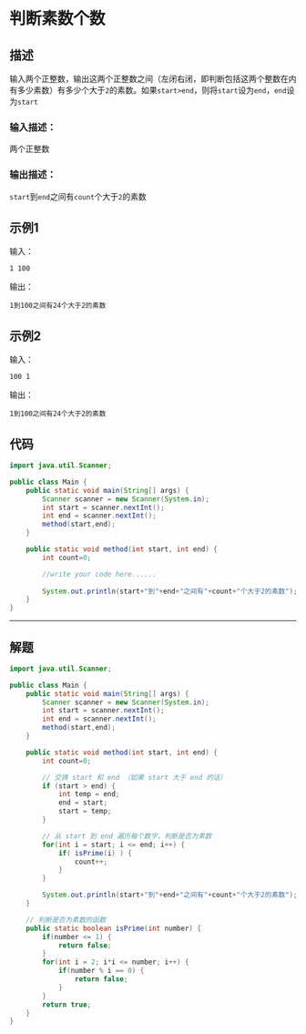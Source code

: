 # 判断素数个数

## 描述

输入两个正整数，输出这两个正整数之间（左闭右闭，即判断包括这两个整数在内有多少素数）有多少个大于`2`的素数。如果`start>end`，则将`start`设为`end`，`end`设为`start`

### 输入描述：

两个正整数

### 输出描述：

`start`到`end`之间有`count`个大于`2`的素数

## 示例1

输入：

```
1 100
```

输出：

```
1到100之间有24个大于2的素数
```

## 示例2

输入：

```
100 1
```

输出：

```
1到100之间有24个大于2的素数
```

## 代码

```java
import java.util.Scanner;

public class Main {
    public static void main(String[] args) {
        Scanner scanner = new Scanner(System.in);
        int start = scanner.nextInt();
        int end = scanner.nextInt();
        method(start,end);
    }

    public static void method(int start, int end) {
        int count=0;

        //write your code here......
        
        System.out.println(start+"到"+end+"之间有"+count+"个大于2的素数");
    }
}
```



---



## 解题

```java
import java.util.Scanner;

public class Main {
    public static void main(String[] args) {
        Scanner scanner = new Scanner(System.in);
        int start = scanner.nextInt();
        int end = scanner.nextInt();
        method(start,end);
    }

    public static void method(int start, int end) {
        int count=0;

        // 交换 start 和 end （如果 start 大于 end 的话）
        if (start > end) {
            int temp = end;
            end = start;
            start = temp;
        }

        // 从 start 到 end 遍历每个数字，判断是否为素数
        for(int i = start; i <= end; i++) {
            if( isPrime(i) ) {
                count++;
            }
        }

        System.out.println(start+"到"+end+"之间有"+count+"个大于2的素数");
    }

    // 判断是否为素数的函数
    public static boolean isPrime(int number) {
        if(number <= 1) {
            return false;
        }
        for(int i = 2; i*i <= number; i++) {
            if(number % i == 0) {
                return false;
            }
        }
        return true;
    }
}
```

